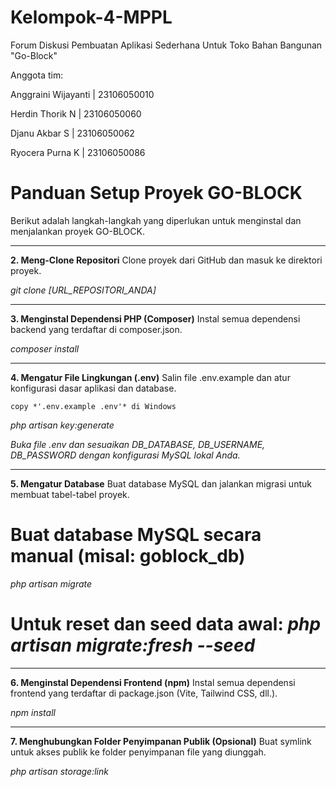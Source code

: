 # Kelompok-4-MPPL
Forum Diskusi Pembuatan Aplikasi Sederhana Untuk Toko Bahan Bangunan "Go-Block"

Anggota tim:

Anggraini Wijayanti    |   23106050010

Herdin Thorik N        |   23106050060

Djanu Akbar S          |   23106050062

Ryocera Purna K        |   23106050086





# Panduan Setup Proyek GO-BLOCK

Berikut adalah langkah-langkah yang diperlukan untuk menginstal dan menjalankan proyek GO-BLOCK.

---

**2. Meng-Clone Repositori**
   Clone proyek dari GitHub dan masuk ke direktori proyek.
   
   *git clone [URL_REPOSITORI_ANDA]*

---

**3. Menginstal Dependensi PHP (Composer)**
   Instal semua dependensi backend yang terdaftar di composer.json.
   
   *composer install*

---

**4. Mengatur File Lingkungan (.env)**
   Salin file .env.example dan atur konfigurasi dasar aplikasi dan database.
   
    copy *'.env.example .env'* di Windows

   *php artisan key:generate*

   *Buka file .env dan sesuaikan DB_DATABASE, DB_USERNAME, DB_PASSWORD dengan konfigurasi MySQL lokal Anda.*

---

**5. Mengatur Database**
   Buat database MySQL dan jalankan migrasi untuk membuat tabel-tabel proyek.
   
   # Buat database MySQL secara manual (misal: goblock_db)

   *php artisan migrate*
   # Untuk reset dan seed data awal: *php artisan migrate:fresh --seed*

---

**6. Menginstal Dependensi Frontend (npm)**
   Instal semua dependensi frontend yang terdaftar di package.json (Vite, Tailwind CSS, dll.).
   
   *npm install*

---

**7. Menghubungkan Folder Penyimpanan Publik (Opsional)**
   Buat symlink untuk akses publik ke folder penyimpanan file yang diunggah.
   
   *php artisan storage:link*
